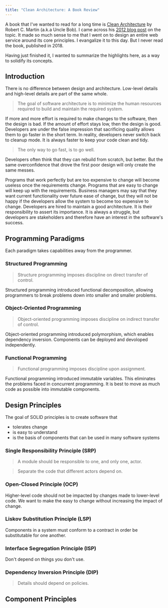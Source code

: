 ```yaml
---
title: "Clean Architecture: A Book Review"
---
```


A book that I've wanted to read for a long time is [Clean Architecture](https://www.amazon.com/Clean-Architecture-Craftsmans-Software-Structure/dp/0134494164/) by Robert C. Martin (a.k.a Uncle Bob). I came across his [2012 blog post](https://blog.cleancoder.com/uncle-bob/2012/08/13/the-clean-architecture.html) on the topic. It made so much sense to me that I went on to design an entire web service around its core principles. I evangalize it to this day. But I never read the book, published in 2018.

Having just finished it, I wanted to summarize the highlights here, as a way to solidify its concepts.

## Introduction

There is no difference between design and architecture. Low-level details and high-level details are part of the same whole.

> The goal of software architecture is to minimize the human resources required to build and maintain the required system.

If more and more effort is required to make changes to the software, then the design is bad. If the amount of effort stays low, then the design is good. Developers are under the false impression that sacrificing quality allows them to go faster in the short term. In reality, developers never switch back to cleanup mode. It is always faster to keep your code clean and tidy.

> The only way to go fast, is to go well.

Developers often think that they can rebuild from scratch, but better. But the same overconfidence that drove the first poor design will only create the same messes.

Programs that work perfectly but are too expensive to change will become useless once the requirements change. Programs that are easy to change will keep up with the requirements. Business managers may say that they want current functionality over future ease of change, but they will not be happy if the developers allow the system to become too expensive to change. Developers are hired to maintain a good architecture. It is their responsibility to assert its importance. It is always a struggle, but developers are stakeholders and therefore have an interest in the software's success.

## Programming Paradigms

Each paradigm takes capabilities away from the programmer.

### Structured Programming

> Structure programming imposes discipline on direct transfer of control.

Structured programming introduced functional decomposition, allowing programmers to break problems down into smaller and smaller problems.

### Object-Oriented Programming

> Object-oriented programming imposes discipline on indirect transfer of control.

Object-oriented programming introduced polymorphism, which enables dependency inversion. Components can be deployed and devoloped independently.

### Functional Programming

> Functional programming imposes discipline upon assignment.

Functional programming introduced immutable variables. This eliminates the problems faced in concurrent programming. It is best to move as much code as possible into immutable components.

## Design Principles

The goal of SOLID principles is to create software that

- tolerates change
- is easy to understand
- is the basis of components that can be used in many software systems

### Single Responsibility Principle (SRP)

> A module should be responsible to one, and only one, actor.

> Separate the code that different actors depend on.

### Open-Closed Principle (OCP)

Higher-level code should not be impacted by changes made to lower-level code. We want to make the easy to change without increasing the impact of change.

### Liskov Substitution Principle (LSP)

Components in a system must conform to a contract in order be substitutable for one another.

### Interface Segregation Principle (ISP)

Don't depend on things you don't use.

### Dependency Inversion Principle (DIP)

> Details should depend on policies.

## Component Principles


